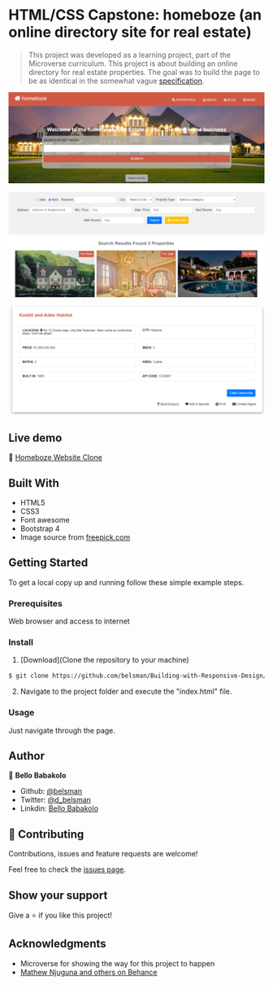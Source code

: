 # HTML/CSS Capstone: homeboze (an online directory site for real estate)

> This project was developed as a learning project, part of the Microverse curriculum. This project is about building an
online directory for real estate properties. The goal was to build the page to be as identical in the somewhat vague
[specification](https://www.behance.net/gallery/25563385/PatashuleKE).

![screenshot](./images/screenshot1.png)

![screenshot2](./images/screenshot2.png)

![screenshot3](./images/screenshot3.png)

## Live demo

🔗 [Homeboze Website Clone]()

## Built With

- HTML5
- CSS3
- Font awesome
- Bootstrap 4
- Image source from [freepick.com](https://www.freepik.com/)


## Getting Started

To get a local copy up and running follow these simple example steps.

### Prerequisites

Web browser and access to internet

### Install

1) [Download](Clone the repository to your machine)

```sh
$ git clone https://github.com/belsman/Building-with-Responsive-Design/tree/develop
```

2) Navigate to the project folder and execute the "index.html" file.

### Usage

Just navigate through the page.

## Author

👤 **Bello Babakolo**

- Github: [@belsman](https://github.com/belsman)
- Twitter: [@d_belsman](https://twitter.com/d_belsman)
- Linkdin: [Bello Babakolo](https://www.linkedin.com/in/bello-babakolo-b23b17145/)


## 🤝 Contributing

Contributions, issues and feature requests are welcome!

Feel free to check the [issues page](issues/).

## Show your support

Give a ⭐️ if you like this project!

## Acknowledgments

- Microverse for showing the way for this project to happen
- [Mathew Njuguna and others on Behance](https://www.behance.net/mathewnjuguna)
